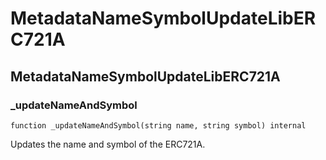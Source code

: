 # MetadataNameSymbolUpdateLibERC721A

## MetadataNameSymbolUpdateLibERC721A

### _updateNameAndSymbol

```solidity
function _updateNameAndSymbol(string name, string symbol) internal
```

Updates the name and symbol of the ERC721A.

